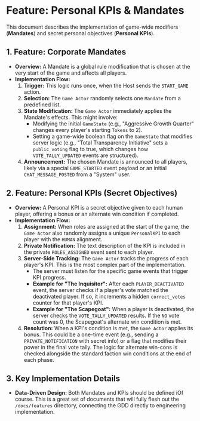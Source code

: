 
# Feature: Personal KPIs & Mandates

This document describes the implementation of game-wide modifiers (**Mandates**) and secret personal objectives (**Personal KPIs**).

## 1. Feature: Corporate Mandates

*   **Overview:** A Mandate is a global rule modification that is chosen at the very start of the game and affects all players.
*   **Implementation Flow:**
    1.  **Trigger:** This logic runs once, when the Host sends the `START_GAME` action.
    2.  **Selection:** The `Game Actor` randomly selects one `Mandate` from a predefined list.
    3.  **State Modification:** The `Game Actor` immediately applies the Mandate's effects. This might involve:
        *   Modifying the initial `GameState` (e.g., "Aggressive Growth Quarter" changes every player's starting `Tokens` to 2).
        *   Setting a game-wide boolean flag on the `GameState` that modifies server logic (e.g., "Total Transparency Initiative" sets a `public_voting` flag to true, which changes how `VOTE_TALLY_UPDATED` events are structured).
    4.  **Announcement:** The chosen Mandate is announced to all players, likely via a special `GAME_STARTED` event payload or an initial `CHAT_MESSAGE_POSTED` from a "System" user.

## 2. Feature: Personal KPIs (Secret Objectives)

*   **Overview:** A Personal KPI is a secret objective given to each human player, offering a bonus or an alternate win condition if completed.
*   **Implementation Flow:**
    1.  **Assignment:** When roles are assigned at the start of the game, the `Game Actor` also randomly assigns a unique `PersonalKPI` to each player with the `HUMAN` alignment.
    2.  **Private Notification:** The text description of the KPI is included in the private `ROLES_ASSIGNED` event sent to each player.
    3.  **Server-Side Tracking:** The `Game Actor` tracks the progress of each player's KPI. This is the most complex part of the implementation.
        *   The server must listen for the specific game events that trigger KPI progress.
        *   **Example for "The Inquisitor":** After each `PLAYER_DEACTIVATED` event, the server checks if a player's vote matched the deactivated player. If so, it increments a hidden `correct_votes` counter for that player's KPI.
        *   **Example for "The Scapegoat":** When a player is deactivated, the server checks the `VOTE_TALLY_UPDATED` results. If the `NO` vote count was 0, the Scapegoat's alternate win condition is met.
    4.  **Resolution:** When a KPI's condition is met, the `Game Actor` applies its bonus. This could be a one-time event (e.g., sending a `PRIVATE_NOTIFICATION` with secret info) or a flag that modifies their power in the final vote tally. The logic for alternate win-cons is checked alongside the standard faction win conditions at the end of each phase.

## 3. Key Implementation Details

*   **Data-Driven Design:** Both Mandates and KPIs should be defined iOf course. This is a great set of documents that will fully flesh out the `/docs/features` directory, connecting the GDD directly to engineering implementation.
